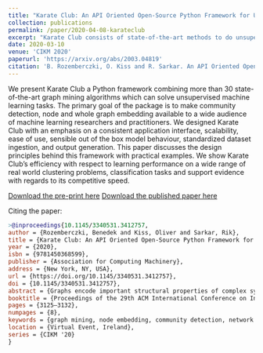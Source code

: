 ```yaml
---
title: "Karate Club: An API Oriented Open-Source Python Framework for Unsupervised Learning on Graphs"
collection: publications
permalink: /paper/2020-04-08-karateclub
excerpt: "Karate Club consists of state-of-the-art methods to do unsupervised learning on graph structured data. To put it simply it is a Swiss Army knife for small-scale graph mining research. First, it provides network embedding techniques at the node and graph level. Second, it includes a variety of overlapping and non-overlapping community detection methods. Implemented methods cover a wide range of network science (NetSci, Complenet), data mining (ICDM, CIKM, KDD), artificial intelligence (AAAI, IJCAI) and machine learning (NeurIPS, ICML, ICLR) conferences, workshops, and pieces from prominent journals."
date: 2020-03-10
venue: 'CIKM 2020'
paperurl: 'https://arxiv.org/abs/2003.04819'
citation: 'B. Rozemberczki, O. Kiss and R. Sarkar. An API Oriented Open-source Python Framework for Unsupervised Learning on Graphs, Proceedings of the 29th ACM International Conference on Information & Knowledge Management, pp 3125-3132. 2020.'
---
```


We present Karate Club a Python framework combining more than 30 state-of-the-art graph mining algorithms which can solve unsupervised machine learning tasks. The primary goal of the package is to make community detection, node and whole graph embedding available to a wide audience of machine learning researchers and practitioners. We designed Karate Club with an emphasis on a consistent application interface, scalability, ease of use, sensible out of the box model behaviour, standardized dataset ingestion, and output generation. This paper discusses the design principles behind this framework with practical examples. We show Karate Club’s efficiency with respect to learning performance on a wide range of real world clustering problems, classification tasks and support evidence with regards to its competitive speed.

[Download the pre-print here](https://arxiv.org/abs/2003.04819)
[Download the published paper here](https://dl.acm.org/doi/10.1145/3340531.3412757)

Citing the paper:
```bibtex
>@inproceedings{10.1145/3340531.3412757,
author = {Rozemberczki, Benedek and Kiss, Oliver and Sarkar, Rik},
title = {Karate Club: An API Oriented Open-Source Python Framework for Unsupervised Learning on Graphs},
year = {2020},
isbn = {9781450368599},
publisher = {Association for Computing Machinery},
address = {New York, NY, USA},
url = {https://doi.org/10.1145/3340531.3412757},
doi = {10.1145/3340531.3412757},
abstract = {Graphs encode important structural properties of complex systems. Machine learning on graphs has therefore emerged as an important technique in research and applications. We present Karate Club - a Python framework combining more than 30 state-of-the-art graph mining algorithms. These unsupervised techniques make it easy to identify and represent common graph features. The primary goal of the package is to make community detection, node and whole graph embedding available to a wide audience of machine learning researchers and practitioners. Karate Club is designed with an emphasis on a consistent application interface, scalability, ease of use, sensible out of the box model behaviour, standardized dataset ingestion, and output generation. This paper discusses the design principles behind the framework with practical examples. We show Karate Club's efficiency in learning performance on a wide range of real world clustering problems and classification tasks along with supporting evidence of its competitive speed.},
booktitle = {Proceedings of the 29th ACM International Conference on Information & Knowledge Management},
pages = {3125–3132},
numpages = {8},
keywords = {graph mining, node embedding, community detection, network embedding, graph embedding, graph classification, machine learning},
location = {Virtual Event, Ireland},
series = {CIKM '20}
}
```
